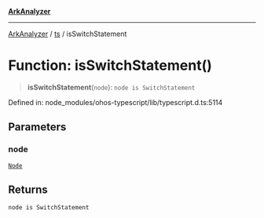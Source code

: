 [**ArkAnalyzer**](../../../../README.md)

***

[ArkAnalyzer](../../../../globals.md) / [ts](../README.md) / isSwitchStatement

# Function: isSwitchStatement()

> **isSwitchStatement**(`node`): `node is SwitchStatement`

Defined in: node\_modules/ohos-typescript/lib/typescript.d.ts:5114

## Parameters

### node

[`Node`](../interfaces/Node.md)

## Returns

`node is SwitchStatement`
